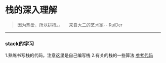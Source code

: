 # 栈的深入理解
> 因为热爱，所以拼搏。。     来自大二的艺术家--	RuiDer
-----------------------------

### stack的学习
1.熟练书写栈的代码，注意这里是自己编写栈
2.有关的栈的一些算法
[参考代码]()
